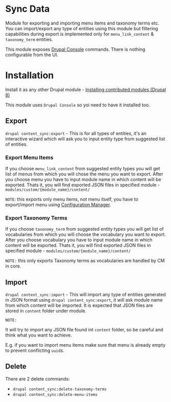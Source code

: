 # Sync Data

Module for exporting and importing menu items and taxonomy terms etc.
You can import/export any type of entities using this module but filtering capabilities during export is implemented only for `menu_link_content` & `taxonomy_term` entities.

This module exposes [Drupal Console](https://drupalconsole.com/) commands. There is nothing configurable from the UI.

# Installation
Install it as any other Drupal module - [Installing contributed modules (Drupal 8)](https://www.drupal.org/documentation/install/modules-themes/modules-8)

This module uses `Drupal Console` so yoi need to have it installed too.

## Export
`drupal content_sync:export` - This is for all types of entities, it's an interactive wizard which will ask you to input entity type from suggested list of entities.

### Export Menu Items
If you choose `menu_link_content` from suggested entity types you will get list of menus from which you will chose the menu you want to export.
After you choose menu you have to input module name in which content will be exported.
Thats it, you will find exported JSON files in specified module - `modules/custom/{module_name}/content/`

`NOTE`: this exports only menu items, not menu itself, you have to export/import menu using [Configuration Manager](https://www.drupal.org/documentation/administer/config).

### Export Taxonomy Terms
If you choose `taxonomy_term` from suggested entity types you will get list of vocabularies from which you will choose the vocabulary you want to export.
After you choose vocabulary you have to input module name in which content will be exported.
Thats it, you will find exported JSON files in specified module - `modules/custom/{module_name}/content/`

`NOTE:` this only exports Taxonomy terms as vocabularies are handled by CM in core.



## Import
`drupal content_sync:import` - This will import any type of entities generated in JSON format using `drupal content_sync:export`, it will ask module name from which content will be imported. It is expected that JSON files are stored in `content` folder under module.

`NOTE:`

It will try to import any JSON file found int `content` folder, so be careful and think what you want to achieve.

E.g. if you want to import menu items make sure that menu is already empty to prevent conflicting `uuid`s.




## Delete

There are 2 delete commands:

* `drupal content_sync:delete-taxonomy-terms`
* `drupal content_sync:delete-menu-items`
